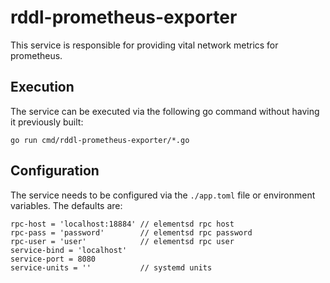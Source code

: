 # rddl-prometheus-exporter
This service is responsible for providing vital network metrics for prometheus.

## Execution
The service can be executed via the following go command without having it previously built:
```
go run cmd/rddl-prometheus-exporter/*.go
```

## Configuration
The service needs to be configured via the ```./app.toml``` file or environment variables. The defaults are:
```
rpc-host = 'localhost:18884' // elementsd rpc host
rpc-pass = 'password'        // elementsd rpc password
rpc-user = 'user'            // elementsd rpc user
service-bind = 'localhost'
service-port = 8080
service-units = ''           // systemd units
```